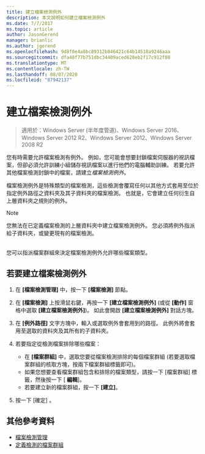```yaml
---
title: 建立檔案檢測例外
description: 本文說明如何建立檔案檢測例外
ms.date: 7/7/2017
ms.topic: article
author: JasonGerend
manager: brianlic
ms.author: jgerend
ms.openlocfilehash: 9d8f0e4a8bc89312b846421c64b14518a9246aaa
ms.sourcegitcommit: dfa48f77b751dbc34409aced628eb2f17c912f08
ms.translationtype: MT
ms.contentlocale: zh-TW
ms.lasthandoff: 08/07/2020
ms.locfileid: "87942137"
---
```

# <a name="create-a-file-screen-exception"></a>建立檔案檢測例外

> 適用於：Windows Server (半年度管道)、Windows Server 2016、Windows Server 2012 R2、Windows Server 2012、Windows Server 2008 R2

您有時需要允許檔案檢測有例外。 例如，您可能會想要封鎖檔案伺服器的視訊檔案，但卻必須允許訓練小組儲存視訊檔案以進行他們的電腦輔助訓練。 若要允許其他檔案檢測封鎖中的檔案，請建立*檔案檢測例外*。

檔案檢測例外是特殊類型的檔案檢測，這些檢測會覆寫任何以其他方式套用至位於指定例外路徑之資料夾及其子資料夾的檔案檢測。 也就是，它會建立任何衍生自上層資料夾之規則的例外。

> [!Note]
> 您無法在已定義檔案檢測的上層資料夾中建立檔案檢測例外。 您必須將例外指派給子資料夾，或變更現有的檔案檢測。

<br />
您可以指派檔案群組來決定檔案檢測例外允許哪些檔案類型。

## <a name="to-create-a-file-screen-exception"></a>若要建立檔案檢測例外

1.  在 **\[檔案檢測管理\]** 中，按一下 **\[檔案檢測\]** 節點。

2.  在 **\[檔案檢測\]** 上按滑鼠右鍵，再按一下 **\[建立檔案檢測例外\]** (或從 **\[動作\]** 窗格中選取 **\[建立檔案檢測例外\]**)。 如此會開啟 **\[建立檔案檢測例外\]** 對話方塊。

3.  在 **\[例外路徑\]** 文字方塊中，輸入或選取例外會套用到的路徑。 此例外將會套用至選取的資料夾及其所有的子資料夾。

4.  若要指定從檢測檔案排除哪些檔案：

    -   在 **\[檔案群組\]** 中，選取您要從檔案檢測排除的每個檔案群組 (若要選取檔案群組的核取方塊，按兩下檔案群組標籤即可)。
    -   如果您想要查看檔案群組包含和排除的檔案類型，請按一下 [檔案群組] 標籤，然後按一下 [ **編輯**]。
    -   若要建立新的檔案群組，按一下 **\[建立\]**。

5.  按一下 [確定]  。

## <a name="additional-references"></a>其他參考資料

-   [檔案檢測管理](file-screening-management.md)
-   [定義檢測的檔案群組](define-file-groups-for-screening.md)


